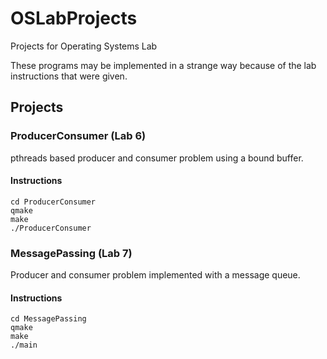 # OSLabProjects #

Projects for Operating Systems Lab

These programs may be implemented in a strange way because of the lab instructions that were given.

## Projects ##
### ProducerConsumer (Lab 6) ###
pthreads based producer and consumer problem using a bound buffer.
#### Instructions ####
```
cd ProducerConsumer
qmake
make
./ProducerConsumer
```

### MessagePassing (Lab 7) ###
Producer and consumer problem implemented with a message queue.
#### Instructions ####
```
cd MessagePassing
qmake
make
./main
```
